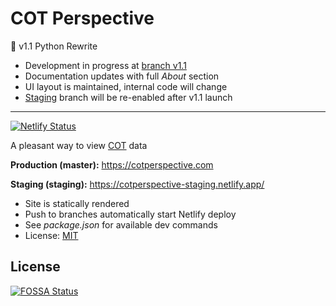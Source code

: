 # COT Perspective

🐍 v1.1 Python Rewrite
- Development in progress at [branch v1.1][branch1_1]
- Documentation updates with full _About_ section
- UI layout is maintained, internal code will change
- [Staging][stagingSite] branch will be re-enabled after v1.1 launch

---

[![Netlify Status](https://api.netlify.com/api/v1/badges/b4a03d51-90a1-4789-b88b-4c49dad945db/deploy-status)](https://app.netlify.com/sites/cotperspective/deploys)

A pleasant way to view [COT][cot] data

**Production (master):** https://cotperspective.com

**Staging (staging):** https://cotperspective-staging.netlify.app/

- Site is statically rendered
- Push to branches automatically start Netlify deploy
- See _package.json_ for available dev commands
- License: [MIT][mit]

[branch1_1]: https://github.com/hd-o/cotperspective/tree/v1.1-python-rewrite
[stagingSite]: https://cotperspective-staging.netlify.app/
[cot]: https://www.cftc.gov/MarketReports/CommitmentsofTraders/index.htm
[mit]: ./LICENSE

## License

[![FOSSA Status](https://app.fossa.com/api/projects/git%2Bgithub.com%2Fhd-o%2Fcotperspective.svg?type=large)](https://app.fossa.com/projects/git%2Bgithub.com%2Fhd-o%2Fcotperspective?ref=badge_large)

